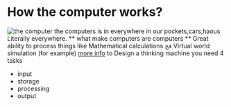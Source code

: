 # How the computer works?
![the computer](https://cdn.mos.cms.futurecdn.net/PES6US4DGQsJVRQmnqkzCZ-1200-80.jpg)
the computers is in everywhere in our pockets,cars,haous 
Literally everywhere.
** what make computers are computers **
Great ability to process things like Mathematical calculations فخ Virtual world simulation (for example)
[more info](https://www.youtube.com/watch?v=mCq8-xTH7jA&list=PLzdnOPI1iJNcsRwJhvksEo1tJqjIqWbN-&index=2)
to Design a thinking machine you need 4 tasks
* input
* storage
* processing
* output






